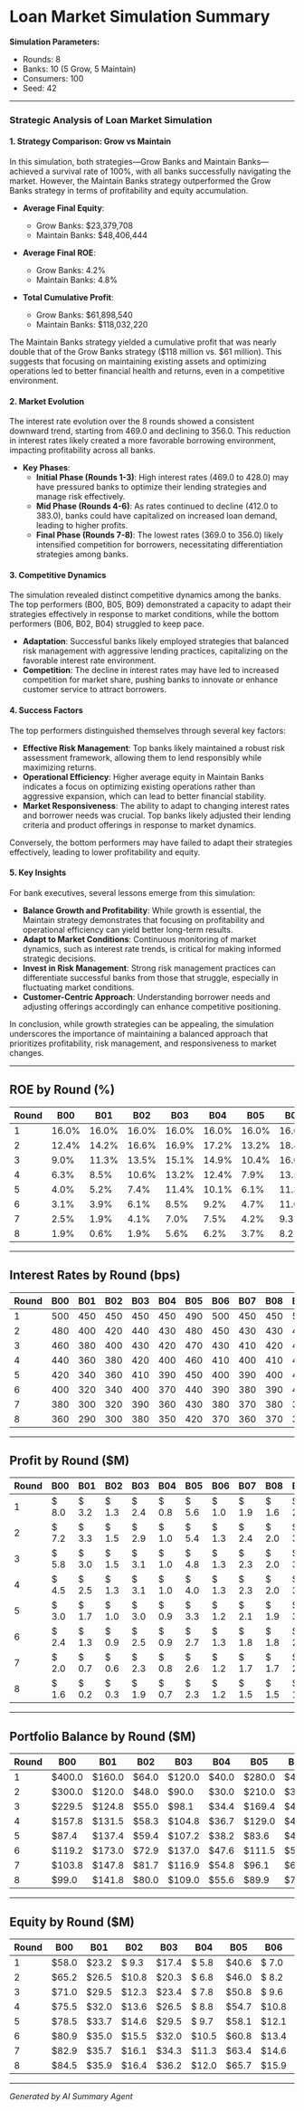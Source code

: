 # Loan Market Simulation Summary

**Simulation Parameters:**
- Rounds: 8
- Banks: 10 (5 Grow, 5 Maintain)
- Consumers: 100
- Seed: 42

---

### Strategic Analysis of Loan Market Simulation

#### 1. Strategy Comparison: Grow vs Maintain

In this simulation, both strategies—Grow Banks and Maintain Banks—achieved a survival rate of 100%, with all banks successfully navigating the market. However, the Maintain Banks strategy outperformed the Grow Banks strategy in terms of profitability and equity accumulation.

- **Average Final Equity**: 
  - Grow Banks: $23,379,708
  - Maintain Banks: $48,406,444

- **Average Final ROE**: 
  - Grow Banks: 4.2%
  - Maintain Banks: 4.8%

- **Total Cumulative Profit**: 
  - Grow Banks: $61,898,540
  - Maintain Banks: $118,032,220

The Maintain Banks strategy yielded a cumulative profit that was nearly double that of the Grow Banks strategy ($118 million vs. $61 million). This suggests that focusing on maintaining existing assets and optimizing operations led to better financial health and returns, even in a competitive environment.

#### 2. Market Evolution

The interest rate evolution over the 8 rounds showed a consistent downward trend, starting from 469.0 and declining to 356.0. This reduction in interest rates likely created a more favorable borrowing environment, impacting profitability across all banks.

- **Key Phases**:
  - **Initial Phase (Rounds 1-3)**: High interest rates (469.0 to 428.0) may have pressured banks to optimize their lending strategies and manage risk effectively.
  - **Mid Phase (Rounds 4-6)**: As rates continued to decline (412.0 to 383.0), banks could have capitalized on increased loan demand, leading to higher profits.
  - **Final Phase (Rounds 7-8)**: The lowest rates (369.0 to 356.0) likely intensified competition for borrowers, necessitating differentiation strategies among banks.

#### 3. Competitive Dynamics

The simulation revealed distinct competitive dynamics among the banks. The top performers (B00, B05, B09) demonstrated a capacity to adapt their strategies effectively in response to market conditions, while the bottom performers (B06, B02, B04) struggled to keep pace.

- **Adaptation**: Successful banks likely employed strategies that balanced risk management with aggressive lending practices, capitalizing on the favorable interest rate environment.
- **Competition**: The decline in interest rates may have led to increased competition for market share, pushing banks to innovate or enhance customer service to attract borrowers.

#### 4. Success Factors

The top performers distinguished themselves through several key factors:

- **Effective Risk Management**: Top banks likely maintained a robust risk assessment framework, allowing them to lend responsibly while maximizing returns.
- **Operational Efficiency**: Higher average equity in Maintain Banks indicates a focus on optimizing existing operations rather than aggressive expansion, which can lead to better financial stability.
- **Market Responsiveness**: The ability to adapt to changing interest rates and borrower needs was crucial. Top banks likely adjusted their lending criteria and product offerings in response to market dynamics.

Conversely, the bottom performers may have failed to adapt their strategies effectively, leading to lower profitability and equity.

#### 5. Key Insights

For bank executives, several lessons emerge from this simulation:

- **Balance Growth and Profitability**: While growth is essential, the Maintain strategy demonstrates that focusing on profitability and operational efficiency can yield better long-term results.
- **Adapt to Market Conditions**: Continuous monitoring of market dynamics, such as interest rate trends, is critical for making informed strategic decisions.
- **Invest in Risk Management**: Strong risk management practices can differentiate successful banks from those that struggle, especially in fluctuating market conditions.
- **Customer-Centric Approach**: Understanding borrower needs and adjusting offerings accordingly can enhance competitive positioning.

In conclusion, while growth strategies can be appealing, the simulation underscores the importance of maintaining a balanced approach that prioritizes profitability, risk management, and responsiveness to market changes.

---

## ROE by Round (%)

| Round | B00 | B01 | B02 | B03 | B04 | B05 | B06 | B07 | B08 | B09 |
|-------|------|------|------|------|------|------|------|------|------|------|
|     1 | 16.0% | 16.0% | 16.0% | 16.0% | 16.0% | 16.0% | 16.0% | 16.0% | 16.0% | 16.0% |
|     2 | 12.4% | 14.2% | 16.6% | 16.9% | 17.2% | 13.2% | 18.4% | 17.2% | 17.2% | 15.4% |
|     3 | 9.0% | 11.3% | 13.5% | 15.1% | 14.9% | 10.4% | 16.0% | 14.4% | 14.9% | 13.4% |
|     4 | 6.3% | 8.5% | 10.6% | 13.2% | 12.4% | 7.9% | 13.5% | 12.1% | 13.0% | 11.5% |
|     5 | 4.0% | 5.2% | 7.4% | 11.4% | 10.1% | 6.1% | 11.3% | 9.9% | 10.9% | 9.7% |
|     6 | 3.1% | 3.9% | 6.1% | 8.5% | 9.2% | 4.7% | 11.0% | 7.9% | 9.1% | 7.3% |
|     7 | 2.5% | 1.9% | 4.1% | 7.0% | 7.5% | 4.2% | 9.3% | 6.7% | 7.9% | 6.0% |
|     8 | 1.9% | 0.6% | 1.9% | 5.6% | 6.2% | 3.7% | 8.2% | 5.6% | 6.7% | 4.5% |

---

## Interest Rates by Round (bps)

| Round | B00 | B01 | B02 | B03 | B04 | B05 | B06 | B07 | B08 | B09 |
|-------|------|------|------|------|------|------|------|------|------|------|
|     1 | 500 | 450 | 450 | 450 | 450 | 490 | 500 | 450 | 450 | 500 |
|     2 | 480 | 400 | 420 | 440 | 430 | 480 | 450 | 430 | 430 | 480 |
|     3 | 460 | 380 | 400 | 430 | 420 | 470 | 430 | 410 | 420 | 460 |
|     4 | 440 | 360 | 380 | 420 | 400 | 460 | 410 | 400 | 410 | 440 |
|     5 | 420 | 340 | 360 | 410 | 390 | 450 | 400 | 390 | 400 | 420 |
|     6 | 400 | 320 | 340 | 400 | 370 | 440 | 390 | 380 | 390 | 400 |
|     7 | 380 | 300 | 320 | 390 | 360 | 430 | 380 | 370 | 380 | 380 |
|     8 | 360 | 290 | 300 | 380 | 350 | 420 | 370 | 360 | 370 | 360 |

---

## Profit by Round ($M)

| Round | B00 | B01 | B02 | B03 | B04 | B05 | B06 | B07 | B08 | B09 |
|-------|------|------|------|------|------|------|------|------|------|------|
|     1 | $ 8.0 | $ 3.2 | $ 1.3 | $ 2.4 | $ 0.8 | $ 5.6 | $ 1.0 | $ 1.9 | $ 1.6 | $ 2.9 |
|     2 | $ 7.2 | $ 3.3 | $ 1.5 | $ 2.9 | $ 1.0 | $ 5.4 | $ 1.3 | $ 2.4 | $ 2.0 | $ 3.2 |
|     3 | $ 5.8 | $ 3.0 | $ 1.5 | $ 3.1 | $ 1.0 | $ 4.8 | $ 1.3 | $ 2.3 | $ 2.0 | $ 3.2 |
|     4 | $ 4.5 | $ 2.5 | $ 1.3 | $ 3.1 | $ 1.0 | $ 4.0 | $ 1.3 | $ 2.3 | $ 2.0 | $ 3.1 |
|     5 | $ 3.0 | $ 1.7 | $ 1.0 | $ 3.0 | $ 0.9 | $ 3.3 | $ 1.2 | $ 2.1 | $ 1.9 | $ 3.0 |
|     6 | $ 2.4 | $ 1.3 | $ 0.9 | $ 2.5 | $ 0.9 | $ 2.7 | $ 1.3 | $ 1.8 | $ 1.8 | $ 2.4 |
|     7 | $ 2.0 | $ 0.7 | $ 0.6 | $ 2.3 | $ 0.8 | $ 2.6 | $ 1.2 | $ 1.7 | $ 1.7 | $ 2.1 |
|     8 | $ 1.6 | $ 0.2 | $ 0.3 | $ 1.9 | $ 0.7 | $ 2.3 | $ 1.2 | $ 1.5 | $ 1.5 | $ 1.7 |

---

## Portfolio Balance by Round ($M)

| Round | B00 | B01 | B02 | B03 | B04 | B05 | B06 | B07 | B08 | B09 |
|-------|------|------|------|------|------|------|------|------|------|------|
|     1 | $400.0 | $160.0 | $64.0 | $120.0 | $40.0 | $280.0 | $48.0 | $96.0 | $80.0 | $144.0 |
|     2 | $300.0 | $120.0 | $48.0 | $90.0 | $30.0 | $210.0 | $36.0 | $72.0 | $60.0 | $108.0 |
|     3 | $229.5 | $124.8 | $55.0 | $98.1 | $34.4 | $169.4 | $41.3 | $82.6 | $68.7 | $98.6 |
|     4 | $157.8 | $131.5 | $58.3 | $104.8 | $36.7 | $129.0 | $44.8 | $88.2 | $73.5 | $91.8 |
|     5 | $87.4 | $137.4 | $59.4 | $107.2 | $38.2 | $83.6 | $47.1 | $90.8 | $76.3 | $85.9 |
|     6 | $119.2 | $173.0 | $72.9 | $137.0 | $47.6 | $111.5 | $59.2 | $113.2 | $96.0 | $117.9 |
|     7 | $103.8 | $147.8 | $81.7 | $116.9 | $54.8 | $96.1 | $68.8 | $101.7 | $92.0 | $107.0 |
|     8 | $99.0 | $141.8 | $80.0 | $109.0 | $55.6 | $89.9 | $71.5 | $103.3 | $93.9 | $106.0 |

---

## Equity by Round ($M)

| Round | B00 | B01 | B02 | B03 | B04 | B05 | B06 | B07 | B08 | B09 |
|-------|------|------|------|------|------|------|------|------|------|------|
|     1 | $58.0 | $23.2 | $ 9.3 | $17.4 | $ 5.8 | $40.6 | $ 7.0 | $13.9 | $11.6 | $20.9 |
|     2 | $65.2 | $26.5 | $10.8 | $20.3 | $ 6.8 | $46.0 | $ 8.2 | $16.3 | $13.6 | $24.1 |
|     3 | $71.0 | $29.5 | $12.3 | $23.4 | $ 7.8 | $50.8 | $ 9.6 | $18.7 | $15.6 | $27.3 |
|     4 | $75.5 | $32.0 | $13.6 | $26.5 | $ 8.8 | $54.7 | $10.8 | $20.9 | $17.6 | $30.5 |
|     5 | $78.5 | $33.7 | $14.6 | $29.5 | $ 9.7 | $58.1 | $12.1 | $23.0 | $19.6 | $33.4 |
|     6 | $80.9 | $35.0 | $15.5 | $32.0 | $10.5 | $60.8 | $13.4 | $24.8 | $21.4 | $35.9 |
|     7 | $82.9 | $35.7 | $16.1 | $34.3 | $11.3 | $63.4 | $14.6 | $26.5 | $23.0 | $38.0 |
|     8 | $84.5 | $35.9 | $16.4 | $36.2 | $12.0 | $65.7 | $15.9 | $28.0 | $24.6 | $39.7 |

---

*Generated by AI Summary Agent*
